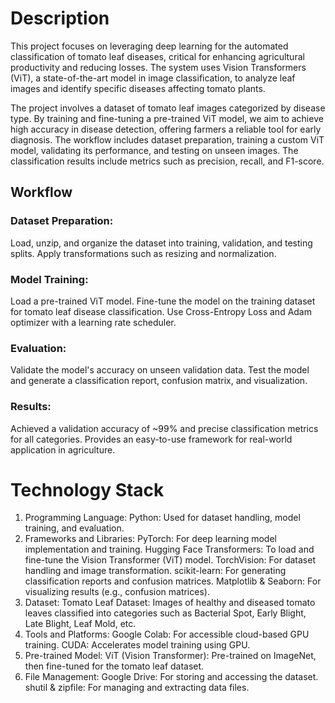 # Description
This project focuses on leveraging deep learning for the automated classification of tomato leaf diseases, critical for enhancing agricultural productivity and reducing losses. The system uses Vision Transformers (ViT), a state-of-the-art model in image classification, to analyze leaf images and identify specific diseases affecting tomato plants.

The project involves a dataset of tomato leaf images categorized by disease type. By training and fine-tuning a pre-trained ViT model, we aim to achieve high accuracy in disease detection, offering farmers a reliable tool for early diagnosis. The workflow includes dataset preparation, training a custom ViT model, validating its performance, and testing on unseen images. The classification results include metrics such as precision, recall, and F1-score.

## Workflow
### Dataset Preparation:
Load, unzip, and organize the dataset into training, validation, and testing splits.
Apply transformations such as resizing and normalization.

### Model Training:
Load a pre-trained ViT model.
Fine-tune the model on the training dataset for tomato leaf disease classification.
Use Cross-Entropy Loss and Adam optimizer with a learning rate scheduler.

### Evaluation:
Validate the model's accuracy on unseen validation data.
Test the model and generate a classification report, confusion matrix, and visualization.

### Results:
Achieved a validation accuracy of ~99% and precise classification metrics for all categories.
Provides an easy-to-use framework for real-world application in agriculture.

# Technology Stack
1. Programming Language:
Python: Used for dataset handling, model training, and evaluation.
2. Frameworks and Libraries:
PyTorch: For deep learning model implementation and training.
Hugging Face Transformers: To load and fine-tune the Vision Transformer (ViT) model.
TorchVision: For dataset handling and image transformation.
scikit-learn: For generating classification reports and confusion matrices.
Matplotlib & Seaborn: For visualizing results (e.g., confusion matrices).
3. Dataset:
Tomato Leaf Dataset: Images of healthy and diseased tomato leaves classified into categories such as Bacterial Spot, Early Blight, Late Blight, Leaf Mold, etc.
4. Tools and Platforms:
Google Colab: For accessible cloud-based GPU training.
CUDA: Accelerates model training using GPU.
5. Pre-trained Model:
ViT (Vision Transformer): Pre-trained on ImageNet, then fine-tuned for the tomato leaf dataset.
6. File Management:
Google Drive: For storing and accessing the dataset.
shutil & zipfile: For managing and extracting data files.
